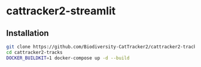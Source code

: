 # cattracker2-streamlit


## Installation
```sh
git clone https://github.com/Biodiversity-CatTracker2/cattracker2-tracks.git
cd cattracker2-tracks
DOCKER_BUILDKIT=1 docker-compose up -d --build
```
